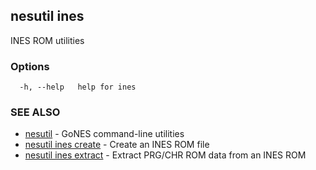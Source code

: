 ## nesutil ines

INES ROM utilities

### Options

```
  -h, --help   help for ines
```

### SEE ALSO

* [nesutil](nesutil.md)	 - GoNES command-line utilities
* [nesutil ines create](nesutil_ines_create.md)	 - Create an INES ROM file
* [nesutil ines extract](nesutil_ines_extract.md)	 - Extract PRG/CHR ROM data from an INES ROM

